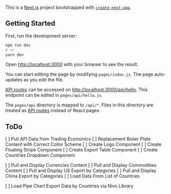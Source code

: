 This is a [Next.js](https://nextjs.org/) project bootstrapped with [`create-next-app`](https://github.com/vercel/next.js/tree/canary/packages/create-next-app).

## Getting Started

First, run the development server:

```bash
npm run dev
# or
yarn dev
```

Open [http://localhost:3000](http://localhost:3000) with your browser to see the result.

You can start editing the page by modifying `pages/index.js`. The page auto-updates as you edit the file.

[API routes](https://nextjs.org/docs/api-routes/introduction) can be accessed on [http://localhost:3000/api/hello](http://localhost:3000/api/hello). This endpoint can be edited in `pages/api/hello.js`.

The `pages/api` directory is mapped to `/api/*`. Files in this directory are treated as [API routes](https://nextjs.org/docs/api-routes/introduction) instead of React pages.

## ToDo
[ ] Pull API Data from Trading Economics
[ ] Replacement Boiler Plate Content with Correct Collor Scheme
[ ] Create Logo Component
[ ] Create Floating Stripe Component
[ ] Create Export Table Component
[ ] Create Countries Dropdown Component

[ ] Pull and Display Currencies Content
[ ] Pull and Display Commodities Content
[ ] Pull and Display US Export by Categories
[ ] Pull and Display China Export by Categories 
[ ] Load Data From List of Countries

[ ] Load Pipe Chart Export Data by Countries via Nivo Library
